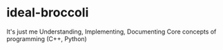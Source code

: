 # ideal-broccoli
It's just me Understanding, Implementing, Documenting Core concepts of programming (C++, Python)
